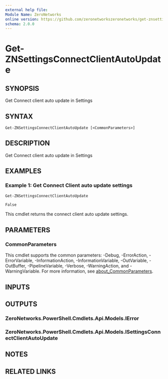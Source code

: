 ```yaml
---
external help file:
Module Name: ZeroNetworks
online version: https://github.com/zeronetworkszeronetworks/get-znsettingsconnectclientautoupdate
schema: 2.0.0
---
```


# Get-ZNSettingsConnectClientAutoUpdate

## SYNOPSIS
Get Connect client auto update in Settings

## SYNTAX

```
Get-ZNSettingsConnectClientAutoUpdate [<CommonParameters>]
```

## DESCRIPTION
Get Connect client auto update in Settings

## EXAMPLES

### Example 1: Get Connect Client auto update settings
```powershell
Get-ZNSettingsConnectClientAutoUpdate  
```

```output
False                
```

This cmdlet returns the connect client auto update settings.

## PARAMETERS

### CommonParameters
This cmdlet supports the common parameters: -Debug, -ErrorAction, -ErrorVariable, -InformationAction, -InformationVariable, -OutVariable, -OutBuffer, -PipelineVariable, -Verbose, -WarningAction, and -WarningVariable. For more information, see [about_CommonParameters](http://go.microsoft.com/fwlink/?LinkID=113216).

## INPUTS

## OUTPUTS

### ZeroNetworks.PowerShell.Cmdlets.Api.Models.IError

### ZeroNetworks.PowerShell.Cmdlets.Api.Models.ISettingsConnectClientAutoUpdate

## NOTES

## RELATED LINKS

